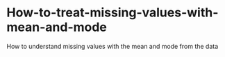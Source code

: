 # How-to-treat-missing-values-with-mean-and-mode
How to understand missing values with the mean and mode from the data
